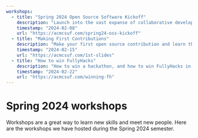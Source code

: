 ```yaml
---
workshops:
  - title: "Spring 2024 Open Source Software Kickoff"
    description: "Launch into the vast expanse of collaborative development, exploring new frontiers and innovating together!"
    timestamp: "2024-02-08"
    url: "https://acmcsuf.com/spring24-oss-kickoff"
  - title: "Making First Contributions"
    description: "Make your first open source contribution and learn the basics of Git and GitHub."
    timestamp: "2024-02-15"
    url: "https://acmcsuf.com/1st-slides"
  - title: "How to win FullyHacks"
    description: "How to win a hackathon, and how to win FullyHacks in particular."
    timestamp: "2024-02-22"
    url: "https://acmcsuf.com/winning-fh"
---
```


# Spring 2024 workshops

Workshops are a great way to learn new skills and meet new people. Here are the
workshops we have hosted during the Spring 2024 semester.

